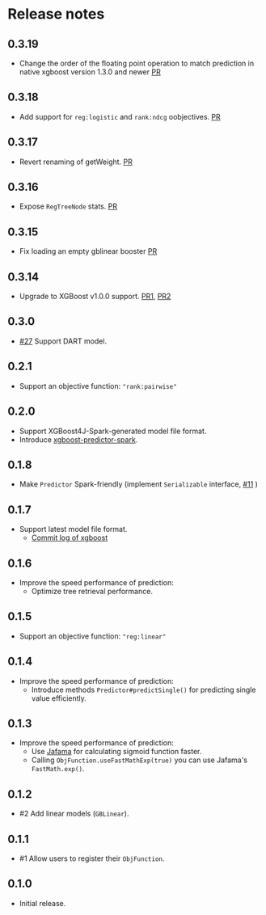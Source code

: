 # Release notes

## 0.3.19

- Change the order of the floating point operation to match prediction in native xgboost version 1.3.0 and newer [PR](https://github.com/h2oai/xgboost-predictor/pull/27)

## 0.3.18

- Add support for `reg:logistic` and `rank:ndcg` oobjectives. [PR](https://github.com/h2oai/xgboost-predictor/pull/20)

## 0.3.17

- Revert renaming of getWeight. [PR](https://github.com/h2oai/xgboost-predictor/pull/19)

## 0.3.16

- Expose `RegTreeNode` stats. [PR](https://github.com/h2oai/xgboost-predictor/pull/18)

## 0.3.15

- Fix loading an empty gblinear booster [PR](https://github.com/h2oai/xgboost-predictor/pull/16)

## 0.3.14

- Upgrade to XGBoost v1.0.0 support. [PR1](https://github.com/h2oai/xgboost-predictor/pull/14), [PR2](https://github.com/h2oai/xgboost-predictor/pull/15)

## 0.3.0

- [#27](https://github.com/komiya-atsushi/xgboost-predictor-java/pull/27) Support DART model.

## 0.2.1

- Support an objective function: `"rank:pairwise"`

## 0.2.0

- Support XGBoost4J-Spark-generated model file format.
- Introduce [xgboost-predictor-spark](https://github.com/komiya-atsushi/xgboost-predictor-java/tree/master/xgboost-predictor-spark).


## 0.1.8

- Make `Predictor` Spark-friendly (implement `Serializable` interface, [#11](https://github.com/komiya-atsushi/xgboost-predictor-java/issues/11) )

## 0.1.7

- Support latest model file format.
    - [Commit log of xgboost](https://github.com/dmlc/xgboost/commit/0d95e863c981548b5a7ca363310fc359a9165d85#diff-53a3a623be5ce5a351a89012c7b03a31R193)

## 0.1.6

- Improve the speed performance of prediction:
    - Optimize tree retrieval performance.

## 0.1.5

- Support an objective function: `"reg:linear"`

## 0.1.4

- Improve the speed performance of prediction:
    - Introduce methods `Predictor#predictSingle()` for predicting single value efficiently.

## 0.1.3

- Improve the speed performance of prediction:
    - Use [Jafama](https://github.com/jeffhain/jafama/) for calculating sigmoid function faster.
    - Calling `ObjFunction.useFastMathExp(true)` you can use Jafama's `FastMath.exp()`. 

## 0.1.2

- #2 Add linear models (`GBLinear`).

## 0.1.1

- #1 Allow users to register their `ObjFunction`.

## 0.1.0

- Initial release.
